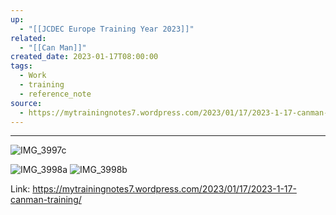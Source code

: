 ```yaml
---
up:
  - "[[JCDEC Europe Training Year 2023]]"
related:
  - "[[Can Man]]"
created_date: 2023-01-17T08:00:00
tags:
  - Work
  - training
  - reference_note
source:
  - https://mytrainingnotes7.wordpress.com/2023/01/17/2023-1-17-canman-training/
---
```

---
![IMG_3997c](https://i.imgur.com/3yoA9pz.jpg)

![IMG_3998a](https://i.imgur.com/YeMMZdt.jpg)
![IMG_3998b](https://i.imgur.com/k38nvjq.jpg)

Link: https://mytrainingnotes7.wordpress.com/2023/01/17/2023-1-17-canman-training/

